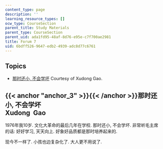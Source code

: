 ```yaml
---
content_type: page
description: ''
learning_resource_types: []
ocw_type: CourseSection
parent_title: Study Materials
parent_type: CourseSection
parent_uid: ada1fd95-48af-8d76-e95e-c7f700ae2981
title: Forum 7
uid: 6bdff526-9647-edb2-4939-adc8d77c6761
---
```


Topics
------

*   [那时还小, 不会学坏](#anchor_3) Courtesy of Xudong Gao.

{{< anchor "anchor_3" >}}{{< /anchor >}}那时还小, 不会学坏  
Xudong  Gao
----------------------------------------------------------------

1976年我10岁. 文化大革命的最后几年在学校. 那时还小, 不会学坏. 非常听毛主席的话: 好好学习, 天天向上. 好象好品质都是那时培养起来的.  
  
现今不一样了. 小孩也边复杂化了. 大人更不用说了.